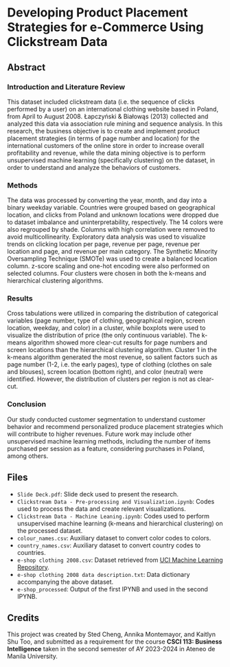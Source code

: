 <h1>Developing Product Placement Strategies for e-Commerce Using Clickstream Data</h1>

<h2>Abstract</h2>
<h3>Introduction and Literature Review</h3>
This dataset included clickstream data (i.e. the sequence of clicks performed by a user) on an international clothing website based in Poland, from April to August 2008. Łapczyński & Białowąs (2013) collected and analyzed this data via association rule mining and sequence analysis. In this research, the business objective is to create and implement product placement strategies (in terms of page number and location) for the international customers of the online store in order to increase overall profitability and revenue, while the data mining objective is to perform unsupervised machine learning (specifically clustering) on the dataset, in order to understand and analyze the behaviors of customers.

<h3>Methods</h3>
The data was processed by converting the year, month, and day into a binary weekday variable. Countries were grouped based on geographical location, and clicks from Poland and unknown locations were dropped due to dataset imbalance and uninterpretability, respectively. The 14 colors were also regrouped by shade. Columns with high correlation were removed to avoid multicollinearity. Exploratory data analysis was used to visualize trends on clicking location per page, revenue per page, revenue per location and page, and revenue per main category. The Synthetic Minority Oversampling Technique (SMOTe) was used to create a balanced location column. z-score scaling and one-hot encoding were also performed on selected columns. Four clusters were chosen in both the k-means and hierarchical clustering algorithms.

<h3>Results</h3>
Cross tabulations were utilized in comparing the distribution of categorical variables (page number, type of clothing, geographical region, screen location, weekday, and color) in a cluster, while boxplots were used to visualize the distribution of price (the only continuous variable). The k-means algorithm showed more clear-cut results for page numbers and screen locations than the hierarchical clustering algorithm. Cluster 1 in the k-means algorithm generated the most revenue, so salient factors such as page number (1-2, i.e. the early  pages), type of clothing (clothes on sale and blouses), screen location (bottom right), and color (neutral) were identified. However, the distribution of clusters per region is not as clear-cut.

<h3>Conclusion</h3>
Our study conducted customer segmentation to understand customer behavior and recommend personalized produce placement strategies which will contribute to higher revenues. Future work may include other unsupervised machine learning methods, including the number of items purchased per session as a feature, considering purchases in Poland, among others. 

<h2>Files</h2>
<ul>
  <li><code>Slide Deck.pdf</code>: Slide deck used to present the research.</li>
  <li><code>Clickstream Data - Pre-processing and Visualization.ipynb</code>: Codes used to process the data and create relevant visualizations.</li>
  <li><code>Clickstream Data - Machine Leaning.ipynb</code>: Codes used to perform unsupervised machine learning (k-means and hierarchical clustering) on the processed dataset.</li>
  <li><code>colour_names.csv</code>: Auxiliary dataset to convert color codes to colors.</li>
  <li><code>country_names.csv</code>: Auxiliary dataset to convert country codes to countries.</li>
  <li><code>e-shop clothing 2008.csv</code>: Dataset retrieved from <a href="https://archive.ics.uci.edu/dataset/553/clickstream+data+for+online+shopping">UCI Machine Learning Repository</a>.
  <li><code>e-shop clothing 2008 data description.txt</code>: Data dictionary accompanying the above dataset.</li> 
  <li><code>e-shop_processed</code>: Output of the first IPYNB and used in the second IPYNB.</li></ul>

<h2>Credits</h2>
This project was created by Sted Cheng, Annika Montemayor, and Kaitlyn Shu Too, and submitted as a requirement for the course <b>CSCI 113: Business Intelligence</b> taken in the second semester of AY 2023-2024 in Ateneo de Manila University. 


